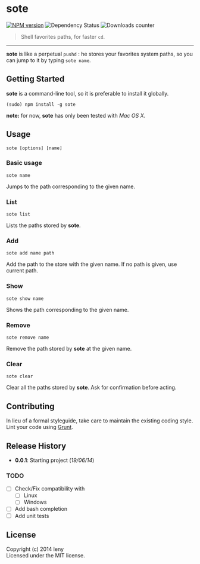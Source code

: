 # sote 

[![NPM version](http://img.shields.io/npm/v/sote.svg)](https://www.npmjs.org/package/sote) ![Dependency Status](https://david-dm.org/leny/sote.svg) ![Downloads counter](http://img.shields.io/npm/dm/sote.svg)

> Shell favorites paths, for faster `cd`.

* * *

**sote** is like a perpetual `pushd` : he stores your favorites system paths, so you can jump to it by typing `sote name`.

## Getting Started

**sote** is a command-line tool, so it is preferable to install it globally.

    (sudo) npm install -g sote
    
**note:** for now, **sote** has only been tested with *Mac OS X*.

## Usage

    sote [options] [name]
    
### Basic usage

    sote name
    
Jumps to the path corresponding to the given name.

### List

    sote list
    
Lists the paths stored by **sote**.

### Add

    sote add name path
    
Add the path to the store with the given name. If no path is given, use current path.

### Show

    sote show name
    
Shows the path corresponding to the given name.

### Remove

    sote remove name
    
Remove the path stored by **sote** at the given name.

### Clear 

    sote clear
    
Clear all the paths stored by **sote**. Ask for confirmation before acting.

## Contributing

In lieu of a formal styleguide, take care to maintain the existing coding style. Lint your code using [Grunt](http://gruntjs.com).

## Release History

* **0.0.1**: Starting project (*19/06/14*)

### TODO

* [ ] Check/Fix compatibility with
    * [ ] Linux
    * [ ] Windows
* [ ] Add bash completion
* [ ] Add unit tests

## License

Copyright (c) 2014 leny  
Licensed under the MIT license.
